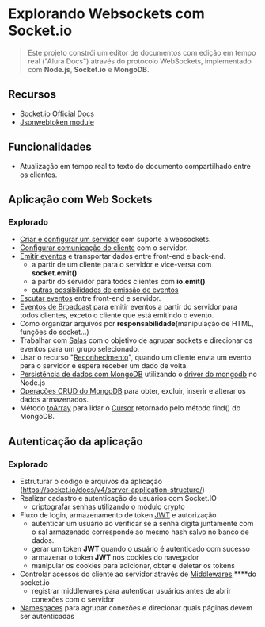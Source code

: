 # Explorando Websockets com Socket.io
> Este projeto constrói um editor de documentos com edição em tempo real ("Alura Docs") através do protocolo WebSockets, implementado com **Node.js**, **Socket.io** e **MongoDB**.

## Recursos
- [Socket.io Official Docs](https://socket.io/)
- [Jsonwebtoken module](https://github.com/auth0/node-jsonwebtoken)

## Funcionalidades
* Atualização em tempo real to texto do documento compartilhado entre os clientes.

## Aplicação com Web Sockets
### Explorado
- [Criar e configurar um servidor](https://socket.io/docs/v3/server-installation/) com suporte a websockets.
- [Configurar comunicação do cliente](https://socket.io/docs/v3/client-installation/) com o servidor.
- [Emitir eventos](https://socket.io/docs/v3/emitting-events/) e transportar dados entre front-end e back-end.
    - a partir de um cliente para o servidor e vice-versa com **socket.emit()**
    - a partir do servidor para todos clientes com **io.emit()**
    - [outras possibilidades de emissão de eventos](https://socket.io/docs/v4/emit-cheatsheet/)
- [Escutar eventos](https://socket.io/docs/v3/listening-to-events/) entre front-end e servidor.
- [Eventos de Broadcast](https://socket.io/docs/v3/broadcasting-events/) para emitir eventos a partir do servidor para todos clientes, exceto o cliente que está emitindo o evento.
- Como organizar arquivos por __responsabilidade__(manipulação de HTML, funções do socket...)
- Trabalhar com [Salas](https://socket.io/docs/v3/rooms/) com o objetivo de agrupar sockets e direcionar os eventos para um grupo selecionado.
- Usar o recurso "[Reconhecimento](https://socket.io/docs/v4/emitting-events/#acknowledgements)", quando um cliente envia um evento para o servidor e espera receber um dado de volta.
- [Persistência de dados com MongoDB](https://www.mongodb.com/docs/drivers/node/current/) utilizando o [driver do mongodb](https://www.mongodb.com/docs/drivers/node/current/) no Node.js
- [Operações CRUD do MongoDB](https://www.mongodb.com/docs/drivers/node/current/fundamentals/crud/) para obter, excluir, inserir e alterar os dados armazenados.
- Método [toArray](https://developer.mozilla.org/en-US/docs/Web/JavaScript/Reference/Global_Objects/Iterator/toArray) para lidar o [Cursor](https://www.mongodb.com/docs/drivers/node/current/fundamentals/crud/read-operations/cursor/) retornado pelo método find() do MongoDB.

## Autenticação da aplicação
### Explorado
- Estruturar o código e arquivos da aplicação (https://socket.io/docs/v4/server-application-structure/)
- Realizar cadastro e autenticação de usuários com Socket.IO
    - criptografar senhas utilizando o módulo [crypto](https://nodejs.org/api/crypto.html)
- Fluxo de login, armazenamento de token [JWT](https://jwt.io/) e autorização
    - autenticar um usuário ao verificar se a senha digita juntamente com o sal armazenado corresponde ao mesmo hash salvo no banco de dados.
    - gerar um token **JWT** quando o usuário é autenticado com sucesso
    - armazenar o token **JWT** nos cookies do navegador
    - manipular os cookies para adicionar, obter e deletar os tokens
- Controlar acessos do cliente ao servidor através de [Middlewares](https://socket.io/docs/v4/middlewares/) ****do socket.io
    - registrar middlewares para autenticar usuários antes de abrir conexões com o servidor
- [Namespaces](https://socket.io/docs/v4/namespaces/) para agrupar conexões e direcionar quais páginas devem ser autenticadas
